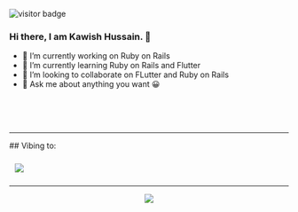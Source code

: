 ![visitor badge](https://visitor-badge.glitch.me/badge?page_id=jwenjian.visitor-badge&left_color=red&right_color=green&left_text=Kawixh) <img scr="https://img.shields.io/badge/Rails-%F0%9F%8C%80-white" />

### Hi there, I am Kawish Hussain. 👋

- 🔭 I’m currently working on Ruby on Rails
- 🌱 I’m currently learning Ruby on Rails and Flutter
- 👯 I’m looking to collaborate on FLutter and Ruby on Rails
- 💬 Ask me about anything you want 😀

<br>
<br>
<br>

<hr>
## Vibing to:
<p style="padding: 10px;">
  <a href="https://spotify-github-profile.vercel.app/api/view?uid=f7n4lhq3fwvldblj3c1x9j6sw&redirect=true">
    <img src="https://spotify-github-profile.vercel.app/api/view?uid=f7n4lhq3fwvldblj3c1x9j6sw&cover_image=true&theme=default&show_offline=true&background_color=121212&bar_color_cover=true">
  </a>
</p>

<hr>

<div align='center'>
  <a href="https://github.com/ryo-ma/github-profile-trophy">
    <img src="https://github-profile-trophy.vercel.app/?username=kawixh&column=3&margin-w=15&margin-h=15&bg=false&frame=false&theme=algolia">
  </a>
</div>


<!--
**Kawixh/Kawixh** is a ✨ _special_ ✨ repository because its `README.md` (this file) appears on your GitHub profile.

Here are some ideas to get you started:

- 🔭 I’m currently working on ...
- 🌱 I’m currently learning ...
- 👯 I’m looking to collaborate on ...
- 🤔 I’m looking for help with ...
- 💬 Ask me about ...
- 📫 How to reach me: ...
- 😄 Pronouns: ...
- ⚡ Fun fact: ...
-->
